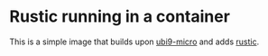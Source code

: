 # Rustic running in a container

This is a simple image that builds upon
[ubi9-micro](https://catalog.redhat.com/software/containers/ubi9-micro/61832b36dd607bfc82e66399)
and adds [rustic](https://github.com/rustic-rs/rustic).
